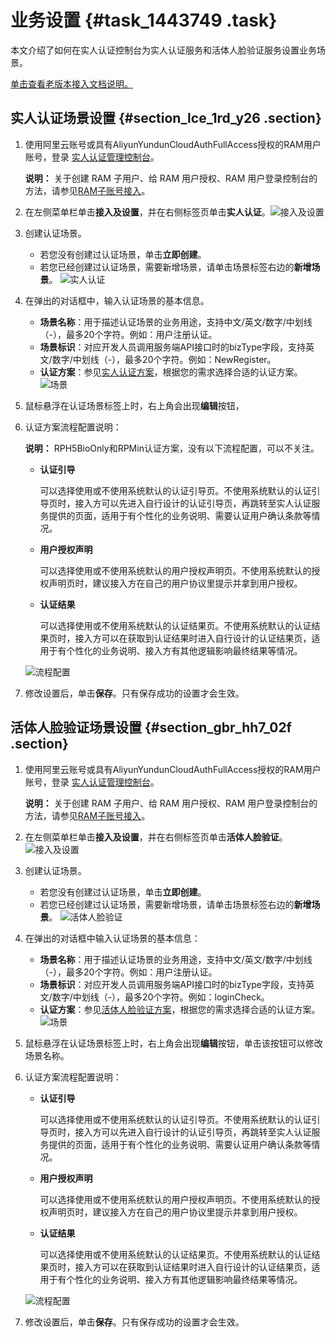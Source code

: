# 业务设置 {#task_1443749 .task}

本文介绍了如何在实人认证控制台为实人认证服务和活体人脸验证服务设置业务场景。

[单击查看老版本接入文档说明。](../../../../cn.zh-CN/产品简介/旧文档（隐藏）/老版本接入文档说明.md#)

## 实人认证场景设置 {#section_lce_1rd_y26 .section}

1.  使用阿里云账号或具有AliyunYundunCloudAuthFullAccess授权的RAM用户账号，登录 [实人认证管理控制台](https://yundun.console.aliyun.com/?p=cloudauth)。 

    **说明：** 关于创建 RAM 子用户、给 RAM 用户授权、RAM 用户登录控制台的方法，请参见[RAM子账号接入](../../../../cn.zh-CN/实人认证/集成指南/服务端接入/RAM子账号接入.md#)。

2.  在左侧菜单栏单击**接入及设置**，并在右侧标签页单击**实人认证**。![接入及设置](http://static-aliyun-doc.oss-cn-hangzhou.aliyuncs.com/assets/img/1148655/156568982953917_zh-CN.png)


3.  创建认证场景。 

    -   若您没有创建过认证场景，单击**立即创建**。
    -   若您已经创建过认证场景，需要新增场景，请单击场景标签右边的**新增场景**。
    ![实人认证](http://static-aliyun-doc.oss-cn-hangzhou.aliyuncs.com/assets/img/1148655/156568982953918_zh-CN.png)

4.  在弹出的对话框中，输入认证场景的基本信息。 

    -   **场景名称**：用于描述认证场景的业务用途，支持中文/英文/数字/中划线（-），最多20个字符。例如：用户注册认证。
    -   **场景标识**：对应开发人员调用服务端API接口时的bizType字段，支持英文/数字/中划线（-），最多20个字符。例如：NewRegister。
    -   **认证方案**：参见[实人认证方案](cn.zh-CN/快速入门/旧文档（隐藏）/认证方案.md#section_sfy_k25_jr7)，根据您的需求选择合适的认证方案。
    ![场景](http://static-aliyun-doc.oss-cn-hangzhou.aliyuncs.com/assets/img/1148655/156568982953919_zh-CN.png)

5.  鼠标悬浮在认证场景标签上时，右上角会出现**编辑**按钮，
6.  认证方案流程配置说明： 

    **说明：** RPH5BioOnly和RPMin认证方案，没有以下流程配置，可以不关注。

    -   **认证引导** 

        可以选择使用或不使用系统默认的认证引导页。不使用系统默认的认证引导页时，接入方可以先进入自行设计的认证引导页，再跳转至实人认证服务提供的页面，适用于有个性化的业务说明、需要认证用户确认条款等情况。

    -   **用户授权声明** 

        可以选择使用或不使用系统默认的用户授权声明页。不使用系统默认的授权声明页时，建议接入方在自己的用户协议里提示并拿到用户授权。

    -   **认证结果** 

        可以选择使用或不使用系统默认的认证结果页。不使用系统默认的认证结果页时，接入方可以在获取到认证结果时进入自行设计的认证结果页，适用于有个性化的业务说明、接入方有其他逻辑影响最终结果等情况。

    ![流程配置](http://static-aliyun-doc.oss-cn-hangzhou.aliyuncs.com/assets/img/1148655/156568982953920_zh-CN.png)

7.  修改设置后，单击**保存**。只有保存成功的设置才会生效。

## 活体人脸验证场景设置 {#section_gbr_hh7_02f .section}

1.  使用阿里云账号或具有AliyunYundunCloudAuthFullAccess授权的RAM用户账号，登录 [实人认证管理控制台](https://yundun.console.aliyun.com/?p=cloudauth)。 

    **说明：** 关于创建 RAM 子用户、给 RAM 用户授权、RAM 用户登录控制台的方法，请参见[RAM子账号接入](https://help.aliyun.com/document_detail/128360.htm)。

2.  在左侧菜单栏单击**接入及设置**，并在右侧标签页单击**活体人脸验证**。![接入及设置](http://static-aliyun-doc.oss-cn-hangzhou.aliyuncs.com/assets/img/1148655/156568983053921_zh-CN.png)


3.  创建认证场景。 

    -   若您没有创建过认证场景，单击**立即创建**。
    -   若您已经创建过认证场景，需要新增场景，请单击场景标签右边的**新增场景**。
    ![活体人脸验证](http://static-aliyun-doc.oss-cn-hangzhou.aliyuncs.com/assets/img/1148655/156568983053922_zh-CN.png)

4.  在弹出的对话框中输入认证场景的基本信息： 

    -   **场景名称**：用于描述认证场景的业务用途，支持中文/英文/数字/中划线（-），最多20个字符。例如：用户注册认证。
    -   **场景标识**：对应开发人员调用服务端API接口时的bizType字段，支持英文/数字/中划线（-），最多20个字符。例如：loginCheck。
    -   **认证方案**：参见[活体人脸验证方案](cn.zh-CN/快速入门/旧文档（隐藏）/认证方案.md#section_13r_whe_p8p)，根据您的需求选择合适的认证方案。
    ![场景](http://static-aliyun-doc.oss-cn-hangzhou.aliyuncs.com/assets/img/1148655/156568983053923_zh-CN.png)

5.  鼠标悬浮在认证场景标签上时，右上角会出现**编辑**按钮，单击该按钮可以修改场景名称。
6.  认证方案流程配置说明： 

    -   **认证引导** 

        可以选择使用或不使用系统默认的认证引导页。不使用系统默认的认证引导页时，接入方可以先进入自行设计的认证引导页，再跳转至实人认证服务提供的页面，适用于有个性化的业务说明、需要认证用户确认条款等情况。

    -   **用户授权声明** 

        可以选择使用或不使用系统默认的用户授权声明页。不使用系统默认的授权声明页时，建议接入方在自己的用户协议里提示并拿到用户授权。

    -   **认证结果** 

        可以选择使用或不使用系统默认的认证结果页。不使用系统默认的认证结果页时，接入方可以在获取到认证结果时进入自行设计的认证结果页，适用于有个性化的业务说明、接入方有其他逻辑影响最终结果等情况。

    ![流程配置](http://static-aliyun-doc.oss-cn-hangzhou.aliyuncs.com/assets/img/1148655/156568983053924_zh-CN.png)

7.  修改设置后，单击**保存**。只有保存成功的设置才会生效。

